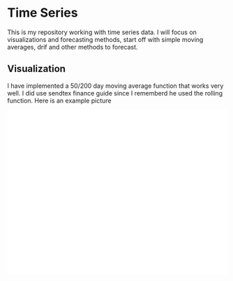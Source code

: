 # Time Series

This is my repository working with time series data. I will focus on visualizations and forecasting methods, start off with simple moving averages, drif and other methods to forecast.

## Visualization

I have implemented a 50/200 day moving average function that works very well. I did use sendtex finance guide since I rememberd he used the rolling function. Here is an example picture

![50/200 day average](fig.png)